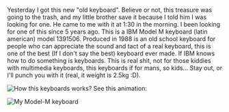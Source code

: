 Yesterday I got this new "old keyboard". Believe or not, this treasure was going to the trash, and my little brother save it because I told him I was looking for one. He came to me with it at 1:30 in the morning.
I been looking for one of this since 5 years ago. This is a IBM Model M keyboard (latin american) model 1391506. Produced in 1988 is an old school keyboard for people who can appreciate the sound and tact of a real keyboard, this is one of the best (If I don't say the best) keyboard ever made. If IBM knows how to do something is keyboards.
This is real shit, not for those kiddies with multimedia keyboards, this keyboards if for mans, so kids... Stay out, or I'll punch you with it (real, it weight is 2.5kg :D).

![How this keyboards works? See this animation:](http://plope.com/Members/chrism/bucklingspring_mov.gif)

![My Model-M keyboard](http://photos1.blogger.com/blogger/7783/3198/1600/DSC01133.0.jpg)
